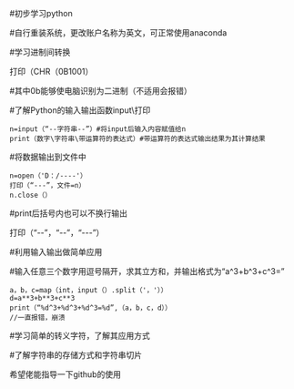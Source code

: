#初步学习python

#自行重装系统，更改账户名称为英文，可正常使用anaconda

#学习进制间转换

打印（CHR（0B1001）

#其中0b能够使电脑识别为二进制（不适用会报错）

#了解Python的输入输出函数input\打印

    n=input（“--字符串--”）#将input后输入内容赋值给n
    print（数字\字符串\带运算符的表达式）#带运算符的表达式输出结果为其计算结果
    
#将数据输出到文件中

    n=open（'D：/----'）
    打印（“---”，文件=n）
    n.close（）
    
#print后括号内也可以不换行输出

打印（“--”，“--”，“---”）

#利用输入输出做简单应用

#输入任意三个数字用逗号隔开，求其立方和，并输出格式为“a^3+b^3+c^3=”

    a，b，c=map（int，input（）.split（'，'））
    d=a**3+b**3+c**3
    print（“%d^3+%d^3+%d^3=%d”,（a，b，c，d））
    //一直报错，崩溃
    
#学习简单的转义字符，了解其应用方式

#了解字符串的存储方式和字符串切片

希望佬能指导一下github的使用
